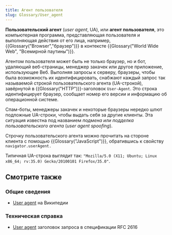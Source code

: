 ```yaml
---
title: Агент пользователя
slug: Glossary/User_agent
---
```


**Пользовательский агент** (_user agent_, UA), или **агент пользователя**, это компьютерная программа, представляющая пользователя и выполняющая действия от его лица, например, {{Glossary("Browser","браузер")}} в контексте {{Glossary("World Wide Web", "Всемирной паутины")}}.

Агентом пользователя может быть не только браузер, но и бот, удаляющий веб-страницы, менеджер закачек или другое приложение, использующее Веб. Выполняя запросы к серверу, браузеры, чтобы была возможность их идентифицировать, снабжают каждый запрос так называемой строкой пользовательского агента (UA-строкой), завёрнутой в {{Glossary("HTTP")}}-заголовок `User-Agent`. Это строка идентифицирует браузер, сообщает номер его версии и информацию об операционной системе.

Спам-боты, менеджеры закачек и некоторые браузеры нередко шлют подложные UA-строки, чтобы выдать себя за другие клиенты. Эта ситуация известна под названием _подмена или подделка пользовательского агента_ (_user agent spoofing_).

Строчку пользовательского агента можно прочитать на стороне клиента с помощью {{Glossary("JavaScript")}}, обратившись к свойству `navigator.userAgent.`

Типичная UA-строка выглядит так: `"Mozilla/5.0 (X11; Ubuntu; Linux x86_64; rv:35.0) Gecko/20100101 Firefox/35.0"`.

## Смотрите также

### Общие сведения

- [User agent](https://ru.wikipedia.org/wiki/User_agent) на Википедии

### Техническая справка

- [User agent](http://tools.ietf.org/html/rfc2616#section-14.43) заголовок запроса в спецификации RFC 2616
